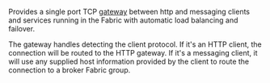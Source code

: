 Provides a single port TCP [gateway](https://access.redhat.com/documentation/en/red-hat-jboss-fuse/6.3/single/fabric-guide#Gateway) between http and messaging clients and services running in the Fabric with automatic load balancing and failover.

The gateway handles detecting the client protocol.  If it's an HTTP client, the connection will be routed to the HTTP gateway.  If it's a messaging client, it will use any supplied host information provided by the client to route the connection to a broker Fabric group.
